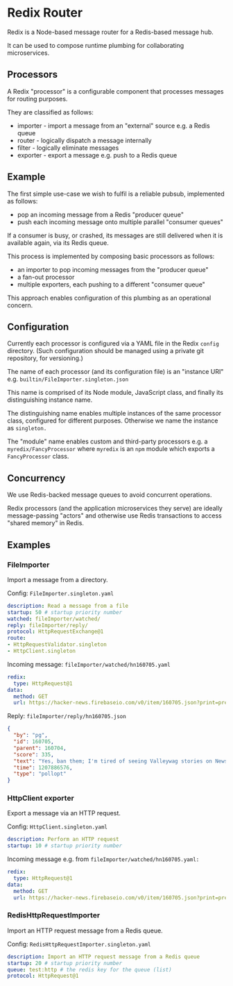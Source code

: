 
# Redix Router

Redix is a Node-based message router for a Redis-based message hub.

It can be used to compose runtime plumbing for collaborating microservices.


## Processors

A Redix "processor" is a configurable component that processes messages for routing purposes.

They are classified as follows:
- importer - import a message from an "external" source e.g. a Redis queue
- router - logically dispatch a message internally
- filter - logically eliminate messages
- exporter - export a message e.g. push to a Redis queue


## Example  

The first simple use-case we wish to fulfil is a reliable pubsub, implemented as follows:
- pop an incoming message from a Redis "producer queue"
- push each incoming message onto multiple parallel "consumer queues"

If a consumer is busy, or crashed, its messages are still delivered when it is available again, via its Redis queue.

This process is implemented by composing basic processors as follows:
- an importer to pop incoming messages from the "producer queue"
- a fan-out processor
- multiple exporters, each pushing to a different "consumer queue"

This approach enables configuration of this plumbing as an operational concern.


## Configuration

Currently each processor is configured via a YAML file in the Redix `config` directory. (Such configuration should be managed using a private git repository, for versioning.)

The name of each processor (and its configuration file) is an "instance URI" e.g. `builtin/FileImporter.singleton.json`

This name is comprised of its Node module, JavaScript class, and finally its distinguishing instance name.

The distinguishing name enables multiple instances of the same processor class, configured for different purposes. Otherwise we name the instance as `singleton.`

The "module" name enables custom and third-party processors e.g. a `myredix/FancyProcessor` where `myredix` is an `npm` module which exports a `FancyProcessor` class.


## Concurrency

We use Redis-backed message queues to avoid concurrent operations.

Redix processors (and the application microservices they serve) are ideally message-passing "actors" and otherwise use Redis transactions to access "shared memory" in Redis.


## Examples

### FileImporter

Import a message from a directory.

Config: `FileImporter.singleton.yaml`
```yaml
description: Read a message from a file
startup: 50 # startup priority number
watched: fileImporter/watched/
reply: fileImporter/reply/
protocol: HttpRequestExchange@1
route:
- HttpRequestValidator.singleton
- HttpClient.singleton
```

Incoming message: `fileImporter/watched/hn160705.yaml`
```yaml
redix:
  type: HttpRequest@1
data:
  method: GET
  url: https://hacker-news.firebaseio.com/v0/item/160705.json?print=pretty
```

Reply: `fileImporter/reply/hn160705.json`
```json
{
  "by": "pg",
  "id": 160705,
  "parent": 160704,
  "score": 335,
  "text": "Yes, ban them; I'm tired of seeing Valleywag stories on News.YC.",
  "time": 1207886576,
  "type": "pollopt"
}
```

### HttpClient exporter

Export a message via an HTTP request.

Config: `HttpClient.singleton.yaml`
```yaml
description: Perform an HTTP request
startup: 10 # startup priority number
```

Incoming message e.g. from `fileImporter/watched/hn160705.yaml:`
```yaml
redix:
  type: HttpRequest@1
data:
  method: GET
  url: https://hacker-news.firebaseio.com/v0/item/160705.json?print=pretty
```

### RedisHttpRequestImporter

Import an HTTP request message from a Redis queue.

Config: `RedisHttpRequestImporter.singleton.yaml`
```yaml
description: Import an HTTP request message from a Redis queue
startup: 20 # startup priority number
queue: test:http # the redis key for the queue (list)
protocol: HttpRequest@1
```
